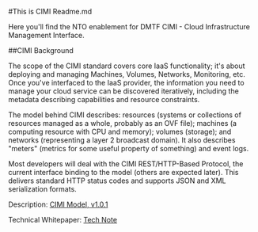 #This is CIMI Readme.md

Here you'll find the NTO enablement for DMTF CIMI - Cloud Infrastructure Management Interface.

##CIMI Background

The scope of the CIMI standard covers core IaaS functionality; it's about deploying and managing Machines, Volumes, Networks, Monitoring, etc. Once you've interfaced to the IaaS provider, the information you need to manage your cloud service can be discovered iteratively, including the metadata describing capabilities and resource constraints.

The model behind CIMI describes: resources (systems or collections of resources managed as a whole, probably as an OVF file); machines (a computing resource with CPU and memory); volumes (storage); and networks (representing a layer 2 broadcast domain). It also describes "meters" (metrics for some useful property of something) and event logs.

Most developers will deal with the CIMI REST/HTTP-Based Protocol, the current interface binding to the model (others are expected later). This delivers standard HTTP status codes and supports JSON and XML serialization formats. 

Description: [CIMI Model, v1.0.1](http://www.dmtf.org/sites/default/files/standards/documents/DSP0263_1.0.1.pdf)

Technical Whitepaper: [Tech Note](http://dmtf.org/sites/default/files/TechNoteCIMIv6_comments_10.31.12_0.pdf)
